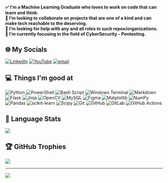#### ✅ I'm a Machine Learning Graduate who loves to work on code that can learn and think.<br>👯 I’m looking to collaborate on projects that are one of a kind and can make tech reachable to the deserving.<br>🤝 I’m looking for help with any and all roles in such repos/organizations.<br>🌱 I’m currently focusing in the field of CyberSecurity - Pentesting.


## 🌐 My Socials
[![LinkedIn](https://img.shields.io/badge/LinkedIn-%230077B5.svg?style=flat-square&logo=linkedin&logoColor=white)](https://linkedin.com/in/arcticblue) [![YouTube](https://img.shields.io/badge/YouTube-%23FF0000.svg?style=flat-square&logo=YouTube&logoColor=white)](https://youtube.com/@pantoneblack) [![email](https://img.shields.io/badge/Email-D14836?style=flat-square&logo=gmail&logoColor=white)](mailto:d7gowda@gmail.com)

## 💻 Things I'm good at
![Python](https://img.shields.io/badge/python-3670A0?style=flat-square&logo=python&logoColor=ffdd54) ![PowerShell](https://img.shields.io/badge/PowerShell-%235391FE.svg?style=flat-square&logo=powershell&logoColor=white) ![Bash Script](https://img.shields.io/badge/bash_script-%23121011.svg?style=flat-square&logo=gnu-bash&logoColor=white) ![Windows Terminal](https://img.shields.io/badge/Windows%20Terminal-%234D4D4D.svg?style=flat-square&logo=windows-terminal&logoColor=white) ![Markdown](https://img.shields.io/badge/markdown-%23000000.svg?style=flat-square&logo=markdown&logoColor=white) ![Flask](https://img.shields.io/badge/flask-%23000.svg?style=flat-square&logo=flask&logoColor=white) ![Jinja](https://img.shields.io/badge/jinja-white.svg?style=flat-square&logo=jinja&logoColor=black) ![OpenCV](https://img.shields.io/badge/opencv-%23white.svg?style=flat-square&logo=opencv&logoColor=white) ![MySQL](https://img.shields.io/badge/mysql-4479A1.svg?style=flat-square&logo=mysql&logoColor=white) ![Figma](https://img.shields.io/badge/figma-%23F24E1E.svg?style=flat-square&logo=figma&logoColor=white) ![Matplotlib](https://img.shields.io/badge/Matplotlib-%23ffffff.svg?style=flat-square&logo=Matplotlib&logoColor=black) ![NumPy](https://img.shields.io/badge/numpy-%23013243.svg?style=flat-square&logo=numpy&logoColor=white) ![Pandas](https://img.shields.io/badge/pandas-%23150458.svg?style=flat-square&logo=pandas&logoColor=white) ![scikit-learn](https://img.shields.io/badge/scikit--learn-%23F7931E.svg?style=flat-square&logo=scikit-learn&logoColor=white) ![Scipy](https://img.shields.io/badge/SciPy-%230C55A5.svg?style=flat-square&logo=scipy&logoColor=%white) ![Git](https://img.shields.io/badge/git-%23F05033.svg?style=flat-square&logo=git&logoColor=white) ![GitHub](https://img.shields.io/badge/github-%23121011.svg?style=flat-square&logo=github&logoColor=white) ![GitLab](https://img.shields.io/badge/gitlab-%23181717.svg?style=flat-square&logo=gitlab&logoColor=white) ![GitHub Actions](https://img.shields.io/badge/github%20actions-%232671E5.svg?style=flat-square&logo=githubactions&logoColor=white)

## 📝 Language Stats
![](https://github-readme-stats.vercel.app/api/top-langs/?username=azuregray&theme=transparent&hide_border=true&include_all_commits=true&count_private=true&layout=compact)

## 🏆 GitHub Trophies
![](https://github-profile-trophy.vercel.app/?username=azuregray&theme=gruvbox&no-frame=true&no-bg=true&margin-w=4)

---
[![](https://visitcount.itsvg.in/api?id=azuregray&icon=5&color=2)](https://visitcount.itsvg.in)

<!-- Proudly created with GPRM ( https://gprm.itsvg.in ) -->
